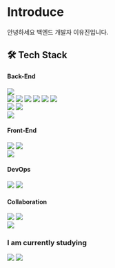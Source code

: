 # Introduce
안녕하세요 백엔드 개발자 이유진입니다.

## 🛠️ Tech Stack
#### Back-End
<!--스킬-->
<div id = "language">
  <a href="#" target="_blank"><img src="https://img.shields.io/badge/Java-007396?style=flat&logo=coffeescript&logoColor=white"/></a>
</div>
<div id = "framework">
  <a href="#" target="_blank"><img src="https://img.shields.io/badge/Spring Boot-6DB33F?style=flat&logo=springboot&logoColor=white"/></a>
  <a href="#" target="_blank"><img src="https://img.shields.io/badge/Spring Security-6DB33F?style=flat&logo=springsecurity&logoColor=white"/></a>
  <a href="#" target="_blank"><img src="https://img.shields.io/badge/JPA-59666C?style=flat&logo=hibernate&logoColor=white"/></a>
  <a href="#" target="_blank"><img src="https://img.shields.io/badge/QueryDsl-59666C?style=flat&logo=hibernate&logoColor=white"/></a>
  <a href="#" target="_blank"><img src="https://img.shields.io/badge/JUnit5-25A162?style=flat&logo=JUnit5&logoColor=white"/></a>
  <a href="#" target="_blank"><img src="https://img.shields.io/badge/Gradle-02303A?style=flat&logo=Gradle&logoColor=white"/></a>
</div>
<div id = "database">
  <a href="#" target="_blank"><img src="https://img.shields.io/badge/MySQL-4479A1?style=flat&logo=mysql&logoColor=white"/></a>
  <a href="#" target="_blank"><img src="https://img.shields.io/badge/Redis-FF4438?style=flat&logo=Redis&logoColor=white"/></a>
</div>
<!---->
<div>
  <a href="#" target="_blank"><img src="https://img.shields.io/badge/IntelliJ IDEA-000000?style=flat&logo=intellijidea&logoColor=white"/></a>
</div>

#### Front-End
<div id = "language">
  <a href="#" target="_blank"><img src="https://img.shields.io/badge/JavaScript-F7DF1E?style=flat&logo=javascript&logoColor=white"/></a>
  <a href="#" target="_blank"><img src="https://img.shields.io/badge/Mustache-6DB33F?style=flat&logo=mustache&logoColor=white"/></a>
</div>
<div>
  <a href="#" target="_blank"><img src="https://img.shields.io/badge/Visual Studio Code-007ACC?style=flat&logo=Visualstudiocode&logoColor=white"/></a>
</div>

#### DevOps
<div id = "dev_ops">
  <a href="#" target="_blank"><img src="https://img.shields.io/badge/Amazon EC2-FF9900?style=flat&logo=Amazonec2&logoColor=white"/></a>
  <a href="#" target="_blank"><img src="https://img.shields.io/badge/Amazon S3-569A31?style=flat&logo=Amazons3&logoColor=white"/></a>
</div>

#### Collaboration
<div id= "collaboration">
  <a href="#" target="_blank"><img src="https://img.shields.io/badge/Git-F05032?style=flat&logo=Git&logoColor=white"/></a>
  <a href="#" target="_blank"><img src="https://img.shields.io/badge/GitHub-181717?style=flat&logo=GitHub&logoColor=white"/></a>
</div>

<div id= "collaboration">
  <a href="#" target="_blank"><img src="https://img.shields.io/badge/Dokcer-2496ED?style=flat&logo=Docker&logoColor=white"/></a>
</div>

### I am currently studying
<a href="#" target="_blank"><img src="https://img.shields.io/badge/React-61DAFB?style=flat&logo=React&logoColor=white"/></a>
<a href="#" target="_blank"><img src="https://img.shields.io/badge/TypeScript-3178C6?style=flat&logo=TypeScript&logoColor=white"/></a>
